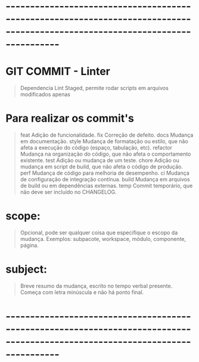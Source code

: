 # -----------------------------------------------------------------------------------------------------------------------------
# GIT COMMIT - Linter

> Dependencia Lint Staged, permite rodar scripts em arquivos modificados apenas

# Para realizar os commit's
> feat     Adição de funcionalidade.
> fix      Correção de defeito.
> docs     Mudança em documentação.
> style    Mudança de formatação ou estilo, que não afeta a execução do código (espaço, tabulação, etc).
> refactor Mudança na organização do código, que não afeta o comportamento existente.
> test     Adição ou mudança de um teste.
> chore    Adição ou mudança em script de build, que não afeta o código de produção.
> perf     Mudança de código para melhoria de desempenho.
> ci       Mudança de configuração de integração contínua.
> build    Mudança em arquivos de build ou em dependências externas.
> temp     Commit temporário, que não deve ser incluído no CHANGELOG. 

# scope:
> Opcional, pode ser qualquer coisa que especifique o escopo da mudança.
> Exemplos: subpacote, workspace, módulo, componente, página.

# subject:
> Breve resumo da mudança, escrito no tempo verbal presente. Começa com letra minúscula e não há ponto final.
# -----------------------------------------------------------------------------------------------------------------------------
